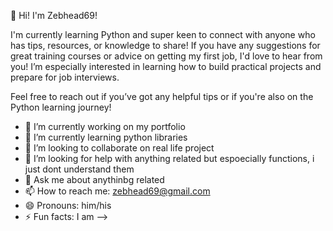 👋 Hi! I'm Zebhead69!

I'm currently learning Python and super keen to connect with anyone who has tips, resources, or knowledge to share! If you have any suggestions for great training courses or advice on getting my first job, I'd love to hear from you! I’m especially interested in learning how to build practical projects and prepare for job interviews.

Feel free to reach out if you’ve got any helpful tips or if you're also on the Python learning journey!


- 🔭 I’m currently working on my portfolio
- 🌱 I’m currently learning python libraries
- 👯 I’m looking to collaborate on real life project
- 🤔 I’m looking for help with anything related but espoecially functions, i just dont understand them
- 💬 Ask me about anythinbg related
- 📫 How to reach me: zebhead69@gmail.com
- 😄 Pronouns: him/his
- ⚡ Fun facts: I am
-->
